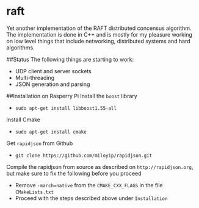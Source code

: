 # raft
Yet another implementation of the RAFT distributed concensus algorithm.
The implementation is done in C++ and is mostly for my pleasure working on low level things that include networking, distributed systems and hard algorithms.

##Status
The following things are starting to work:

* UDP client and server sockets
* Multi-threading
* JSON generation and parsing

##Installation on Rasperry Pi
Install the `boost` library
* `sudo apt-get install libboost1.55-all`

Install Cmake
* `sudo apt-get install cmake`

Get `rapidjson` from Github
* `git clone https://github.com/miloyip/rapidjson.git`

Compile the rapidjson from source as described on `http://rapidjson.org`, but make sure to fix the following before you proceed
* Remove `-march=native` from the `CMAKE_CXX_FLAGS` in the file `CMakeLists.txt`
* Proceed with the steps described above under `Installation`
